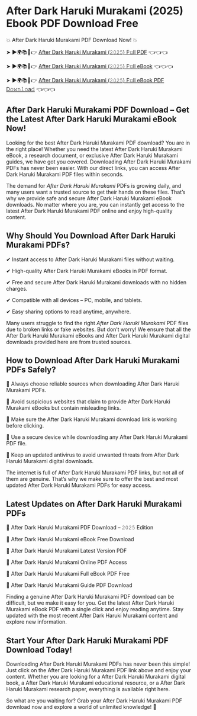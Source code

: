 # After Dark Haruki Murakami (2025) Ebook PDF Download Free

💥 After Dark Haruki Murakami PDF Download Now! 💥

➤ ►🌍📚📱👉 [After Dark Haruki Murakami (𝟸𝟶𝟸𝟻) F𝚞ll PDF](https://getpdf.xyz/after-dark-haruki-murakami) 👈👈👈


➤ ►🌍📚📱👉 [After Dark Haruki Murakami (𝟸𝟶𝟸𝟻) F𝚞ll eBook](https://getpdf.xyz/after-dark-haruki-murakami) 👈👈👈


➤ ►🌍📚📱👉 [After Dark Haruki Murakami (𝟸𝟶𝟸𝟻) F𝚞ll eBook PDF D𝚘𝚠𝚗𝚕𝚘a𝚍](https://getpdf.xyz/after-dark-haruki-murakami) 👈👈👈


## After Dark Haruki Murakami PDF Download – Get the Latest After Dark Haruki Murakami eBook Now!

Looking for the best After Dark Haruki Murakami PDF download? You are in the right place! Whether you need the latest After Dark Haruki Murakami eBook, a research document, or exclusive After Dark Haruki Murakami guides, we have got you covered. Downloading After Dark Haruki Murakami PDFs has never been easier. With our direct links, you can access After Dark Haruki Murakami PDF files within seconds.

The demand for *After Dark Haruki Murakami* PDFs is growing daily, and many users want a trusted source to get their hands on these files. That’s why we provide safe and secure After Dark Haruki Murakami eBook downloads. No matter where you are, you can instantly get access to the latest After Dark Haruki Murakami PDF online and enjoy high-quality content.

## Why Should You Download After Dark Haruki Murakami PDFs?

✔ Instant access to After Dark Haruki Murakami files without waiting.

✔ High-quality After Dark Haruki Murakami eBooks in PDF format.

✔ Free and secure After Dark Haruki Murakami downloads with no hidden charges.

✔ Compatible with all devices – PC, mobile, and tablets.

✔ Easy sharing options to read anytime, anywhere.

Many users struggle to find the right *After Dark Haruki Murakami* PDF files due to broken links or fake websites. But don’t worry! We ensure that all the After Dark Haruki Murakami eBooks and After Dark Haruki Murakami digital downloads provided here are from trusted sources.

## How to Download After Dark Haruki Murakami PDFs Safely?

📌 Always choose reliable sources when downloading After Dark Haruki Murakami PDFs.

📌 Avoid suspicious websites that claim to provide After Dark Haruki Murakami eBooks but contain misleading links.

📌 Make sure the After Dark Haruki Murakami download link is working before clicking.

📌 Use a secure device while downloading any After Dark Haruki Murakami PDF file.

📌 Keep an updated antivirus to avoid unwanted threats from After Dark Haruki Murakami digital downloads.

The internet is full of After Dark Haruki Murakami PDF links, but not all of them are genuine. That’s why we make sure to offer the best and most updated After Dark Haruki Murakami PDFs for easy access.

## Latest Updates on After Dark Haruki Murakami PDFs

🔹 After Dark Haruki Murakami PDF Download – 𝟸𝟶𝟸𝟻 Edition

🔹 After Dark Haruki Murakami eBook Free Download

🔹 After Dark Haruki Murakami Latest Version PDF

🔹 After Dark Haruki Murakami Online PDF Access

🔹 After Dark Haruki Murakami Full eBook PDF Free

🔹 After Dark Haruki Murakami Guide PDF Download

Finding a genuine After Dark Haruki Murakami PDF download can be difficult, but we make it easy for you. Get the latest After Dark Haruki Murakami eBook PDF with a single click and enjoy reading anytime. Stay updated with the most recent After Dark Haruki Murakami content and explore new information.

## Start Your After Dark Haruki Murakami PDF Download Today!

Downloading After Dark Haruki Murakami PDFs has never been this simple! Just click on the After Dark Haruki Murakami PDF link above and enjoy your content. Whether you are looking for a After Dark Haruki Murakami digital book, a After Dark Haruki Murakami educational resource, or a After Dark Haruki Murakami research paper, everything is available right here.

So what are you waiting for? Grab your After Dark Haruki Murakami PDF download now and explore a world of unlimited knowledge! 🚀